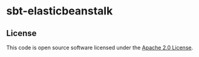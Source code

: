 sbt-elasticbeanstalk
====================

License
-------

This code is open source software licensed under the [Apache 2.0 License][apache2].

[apache2]: http://www.apache.org/licenses/LICENSE-2.0.html
